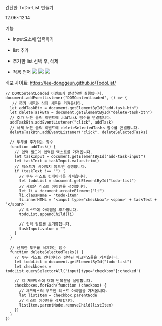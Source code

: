 간단한 ToDo-List 만들기

12.06~12.14

기능
- input요소에 입력하기
- list 추가
- 추가한 list 선택 후, 삭제

- 적용 언어
<img src="https://img.shields.io/badge/JavaScript-F7DF1E?style=for-the-badge&logo=JavaScript&logoColor=white"> <img src="https://img.shields.io/badge/HTML5-E34F26?style=for-the-badge&logo=HTML5&logoColor=white"> <img src="https://img.shields.io/badge/CSS3-1572B6?style=for-the-badge&logo=CSS3&logoColor=white">

배포 사이트: https://lee-donggeun.github.io/TodoList/

```
// DOMContentLoaded 이벤트가 발생하면 실행됩니다.
document.addEventListener("DOMContentLoaded", () => {
   // 추가 버튼과 삭제 버튼을 가져옵니다.
  let addTaskBtn = document.getElementById("add-task-btn")
  let deleteTaskBtn = document.getElementById("delete-task-btn")
  // 추가 버튼 클릭 이벤트에 addTask 함수를 연결합니다.
  addTaskBtn.addEventListener("click", addTask)
  // 삭제 버튼 클릭 이벤트에 deleteSelectedTasks 함수를 연결합니다.
  deleteTaskBtn.addEventListener("click", deleteSelectedTasks)

  // 투두를 추가하는 함수
  function addTask() {
    // 입력 필드와 입력된 텍스트를 가져옵니다.
    let taskInput = document.getElementById("add-task-input")
    let taskText = taskInput.value.trim()
    // 텍스트가 비어있지 않으면 실행합니다.
    if (taskText !== "") {
      // 투두 리스트 컨테이너를 가져옵니다.
      let todoList = document.getElementById("todo-list")
      // 새로운 리스트 아이템을 생성합니다.
      let li = document.createElement("li")
      li.className = "todo-item"
      li.innerHTML = '<input type="checkbox"> <span>' + taskText + '</span>'
      // 리스트에 아이템을 추가합니다.
      todoList.appendChild(li)

      // 입력 필드를 초기화합니다.
      taskInput.value = ""
    }
  }

  // 선택한 투두를 삭제하는 함수
  function deleteSelectedTasks() {
    // 투두 리스트 컨테이너와 선택된 체크박스들을 가져옵니다.
    let todoList = document.getElementById("todo-list")
    let checkboxes = todoList.querySelectorAll('input[type="checkbox"]:checked')

    // 각 체크박스에 대해 반복문을 실행합니다.
    checkboxes.forEach(function (checkbox) {
      // 체크박스의 부모인 리스트 아이템을 가져옵니다.
      let listItem = checkbox.parentNode
      // 리스트 아이템을 삭제합니다.
      listItem.parentNode.removeChild(listItem)
    })
  }
})
```
